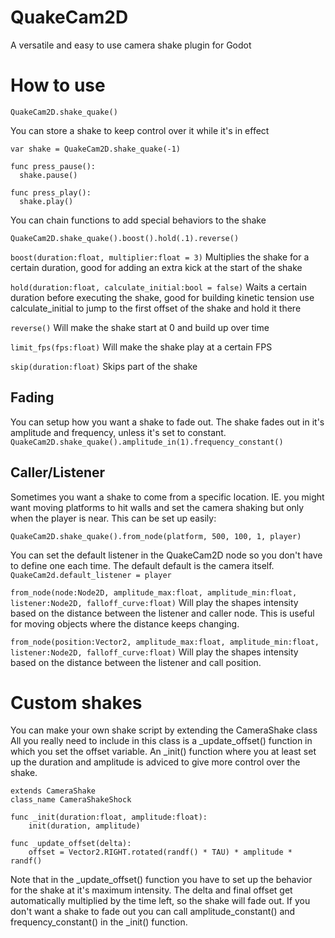 # QuakeCam2D

A versatile and easy to use camera shake plugin for Godot

# How to use

```
QuakeCam2D.shake_quake()
```

You can store a shake to keep control over it while it's in effect
```
var shake = QuakeCam2D.shake_quake(-1)

func press_pause():
  shake.pause()

func press_play():
  shake.play()
```

You can chain functions to add special behaviors to the shake
```
QuakeCam2D.shake_quake().boost().hold(.1).reverse()
```

```boost(duration:float, multiplier:float = 3)```
Multiplies the shake for a certain duration, good for adding an extra kick at the start of the shake

```hold(duration:float, calculate_initial:bool = false)```
Waits a certain duration before executing the shake, good for building kinetic tension
use calculate_initial to jump to the first offset of the shake and hold it there

```reverse()```
Will make the shake start at 0 and build up over time

```limit_fps(fps:float)```
Will make the shake play at a certain FPS

```skip(duration:float)```
Skips part of the shake


## Fading
You can setup how you want a shake to fade out. The shake fades out in it's amplitude and frequency, unless it's set to constant. 
```QuakeCam2D.shake_quake().amplitude_in(1).frequency_constant()```

## Caller/Listener
Sometimes you want a shake to come from a specific location. IE. you might want moving platforms to hit walls and set the camera shaking but only when the player is near. This can be set up easily:
```
QuakeCam2D.shake_quake().from_node(platform, 500, 100, 1, player)
```

You can set the default listener in the QuakeCam2D node so you don't have to define one each time. The default default is the camera itself. 
```QuakeCam2d.default_listener = player```

```from_node(node:Node2D, amplitude_max:float, amplitude_min:float, listener:Node2D, falloff_curve:float)```
Will play the shapes intensity based on the distance between the listener and caller node. This is useful for moving objects where the distance keeps changing.

```from_node(position:Vector2, amplitude_max:float, amplitude_min:float, listener:Node2D, falloff_curve:float)```
Will play the shapes intensity based on the distance between the listener and call position.

# Custom shakes
You can make your own shake script by extending the CameraShake class
All you really need to include in this class is a _update_offset() function in which you set the offset variable. An _init() function where you at least set up the duration and amplitude is adviced to give more control over the shake.
```
extends CameraShake
class_name CameraShakeShock

func _init(duration:float, amplitude:float):
	init(duration, amplitude)

func _update_offset(delta):
	offset = Vector2.RIGHT.rotated(randf() * TAU) * amplitude * randf()
```
Note that in the _update_offset() function you have to set up the behavior for the shake at it's maximum intensity.
The delta and final offset get automatically multiplied by the time left, so the shake will fade out. If you don't want a shake to fade out you can call amplitude_constant() and frequency_constant() in the _init() function.
